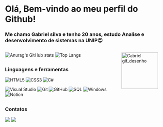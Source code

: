 # Olá, Bem-vindo ao meu perfil do Github!

### Me chamo Gabriel silva e tenho 20 anos, estudo Analise e desenvolvimento de sistemas na UNIP😉 

##

  ![Anurag's GitHub stats](https://github-readme-stats.vercel.app/api?username=GabrielCruz02&hide=contribs&count_private=true&show_icons=true&theme=github_dark_dimmed)
  ![Top Langs](https://github-readme-stats.vercel.app/api/top-langs/?username=GabrielCruz02&layout=compact&theme=github_dark_dimmed)
  <img align="right" alt="Gabriel-gif_desenho" height="120" width="120" src="https://media.discordapp.net/attachments/764988213244330015/1124152626968264714/gabriel-gifdesenho.gif">

##

### Linguagens e ferramentas

![HTML5](https://img.shields.io/badge/html5-%23E34F26.svg?style=for-the-badge&logo=html5&logoColor=white)
![CSS3](https://img.shields.io/badge/css3-%231572B6.svg?style=for-the-badge&logo=css3&logoColor=white)
![C#](https://img.shields.io/badge/C%23-239120?style=for-the-badge&logo=c-sharp&logoColor=white)

![Visual Studio](https://img.shields.io/badge/Visual_Studio-5C2D91?style=for-the-badge&logo=visual%20studio&logoColor=white)
![Git](https://img.shields.io/badge/git-%23F05033.svg?style=for-the-badge&logo=git&logoColor=white)
![GitHub](https://img.shields.io/badge/github-%23121011.svg?style=for-the-badge&logo=github&logoColor=white)
![SQL](https://img.shields.io/badge/Microsoft_SQL_Server-CC2927?style=for-the-badge&logo=microsoft-sql-server&logoColor=white)
![Windows](https://img.shields.io/badge/Windows-017AD7?style=for-the-badge&logo=windows&logoColor=white)
![Notion](https://img.shields.io/badge/Notion-%23000000.svg?style=for-the-badge&logo=notion&logoColor=white)


##

### Contatos
<div >
  <a href="https://www.linkedin.com/in/gabriel-cruz-4a950a275/" target="_blank"><img src="https://img.shields.io/badge/LinkedIn-0077B5?      style=for-the-badge&logo=linkedin&logoColor=white" target="_blank"></a>  
  <a href = "mailto:gabrielsilvacruz2002@gmail.com"><img src="https://img.shields.io/badge/-Gmail-%23333?style=for-the-                      badge&logo=gmail&logoColor=white" target="_blank"></a>
</div>

##
